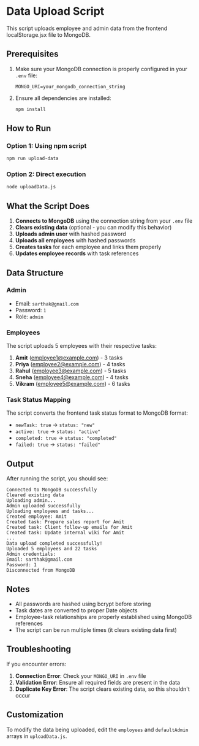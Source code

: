 # Data Upload Script

This script uploads employee and admin data from the frontend localStorage.jsx file to MongoDB.

## Prerequisites

1. Make sure your MongoDB connection is properly configured in your `.env` file:
   ```
   MONGO_URI=your_mongodb_connection_string
   ```

2. Ensure all dependencies are installed:
   ```bash
   npm install
   ```

## How to Run

### Option 1: Using npm script
```bash
npm run upload-data
```

### Option 2: Direct execution
```bash
node uploadData.js
```

## What the Script Does

1. **Connects to MongoDB** using the connection string from your `.env` file
2. **Clears existing data** (optional - you can modify this behavior)
3. **Uploads admin user** with hashed password
4. **Uploads all employees** with hashed passwords
5. **Creates tasks** for each employee and links them properly
6. **Updates employee records** with task references

## Data Structure

### Admin
- Email: `sarthak@gmail.com`
- Password: `1`
- Role: `admin`

### Employees
The script uploads 5 employees with their respective tasks:

1. **Amit** (employee1@example.com) - 3 tasks
2. **Priya** (employee2@example.com) - 4 tasks  
3. **Rahul** (employee3@example.com) - 5 tasks
4. **Sneha** (employee4@example.com) - 4 tasks
5. **Vikram** (employee5@example.com) - 6 tasks

### Task Status Mapping
The script converts the frontend task status format to MongoDB format:
- `newTask: true` → `status: "new"`
- `active: true` → `status: "active"`
- `completed: true` → `status: "completed"`
- `failed: true` → `status: "failed"`

## Output

After running the script, you should see:
```
Connected to MongoDB successfully
Cleared existing data
Uploading admin...
Admin uploaded successfully
Uploading employees and tasks...
Created employee: Amit
Created task: Prepare sales report for Amit
Created task: Client follow-up emails for Amit
Created task: Update internal wiki for Amit
...
Data upload completed successfully!
Uploaded 5 employees and 22 tasks
Admin credentials:
Email: sarthak@gmail.com
Password: 1
Disconnected from MongoDB
```

## Notes

- All passwords are hashed using bcrypt before storing
- Task dates are converted to proper Date objects
- Employee-task relationships are properly established using MongoDB references
- The script can be run multiple times (it clears existing data first)

## Troubleshooting

If you encounter errors:

1. **Connection Error**: Check your `MONGO_URI` in `.env` file
2. **Validation Error**: Ensure all required fields are present in the data
3. **Duplicate Key Error**: The script clears existing data, so this shouldn't occur

## Customization

To modify the data being uploaded, edit the `employees` and `defaultAdmin` arrays in `uploadData.js`. 
